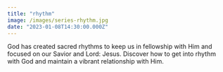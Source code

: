 ```yaml
---
title: "rhythm"
image: /images/series-rhythm.jpg
date: "2023-01-08T14:30:00.000Z"
---
```

God has created sacred rhythms to keep us in fellowship with Him and focused on our Savior and Lord: Jesus. Discover how to get into rhythm with God and maintain a vibrant relationship with Him.